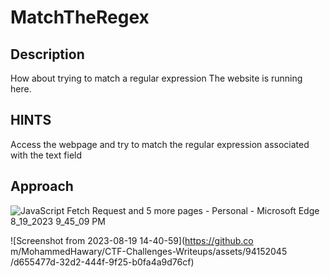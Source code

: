 # MatchTheRegex

## Description

How about trying to match a regular expression The website is running here.

## HINTS

Access the webpage and try to match the regular expression associated with the text field

## Approach

![JavaScript Fetch Request and 5 more pages - Personal - Microsoft​ Edge 8_19_2023 9_45_09 PM](https://github.com/MohammedHawary/CTF-Challenges-Writeups/assets/94152045/9e00d9cf-539d-48ac-9bd6-4497df35f35a)

![Screenshot from 2023-08-19 14-40-59](https://github.co
m/MohammedHawary/CTF-Challenges-Writeups/assets/94152045
/d655477d-32d2-444f-9f25-b0fa4a9d76cf)
